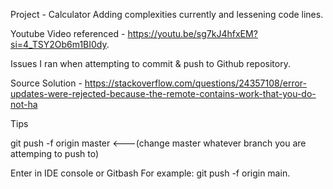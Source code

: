 Project - Calculator 
Adding complexities currently and lessening code lines.

Youtube Video referenced - https://youtu.be/sg7kJ4hfxEM?si=4_TSY2Ob6m1BI0dy.

Issues I ran when attempting to commit & push to Github repository. 

Source Solution - https://stackoverflow.com/questions/24357108/error-updates-were-rejected-because-the-remote-contains-work-that-you-do-not-ha

Tips

git push -f origin master <---(change master whatever branch you are attemping to push to) 

Enter in IDE console or Gitbash
For example: git push -f origin main. 

